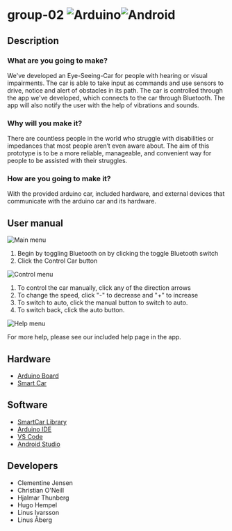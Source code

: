# group-02 ![Arduino](https://github.com/DIT112-V20/group-02/workflows/Group%202%20Arduino%20CI/badge.svg)![Android](https://github.com/DIT112-V20/group-02/workflows/Group%202%20Android%20CI/badge.svg)

## Description

### What are you going to make?

We've developed an Eye-Seeing-Car for people with hearing or visual impairments. The car is able to take input as commands and use sensors to drive, notice and alert of obstacles in its path. The car is controlled through the app we've developed, which connects to the car through Bluetooth. The app will also notify the user with the help of vibrations and sounds.

### Why will you make it?

There are countless people in the world who struggle with disabilities or impedances that most people aren’t even aware about. The aim of this prototype is to be a more reliable, manageable, and convenient way for people to be assisted with their struggles.

### How are you going to make it?

With the provided arduino car, included hardware, and external devices that communicate with the arduino car and its hardware.

## User manual

![Main menu](https://i.imgur.com/EzbjDVa.png)

1. Begin by toggling Bluetooth on by clicking the toggle Bluetooth switch
2. Click the Control Car button



![Control menu](https://i.imgur.com/TSSbWCN.png)

1. To control the car manually, click any of the direction arrows
2. To change the speed, click "-" to decrease and "+" to increase
3. To switch to auto, click the manual button to switch to auto.
4. To switch back, click the auto button.


![Help menu](https://i.imgur.com/92QkWTV.png)

For more help, please see our included help page in the app.

## Hardware

- [Arduino Board](http://arduinoinfo.mywikis.net/wiki/Esp32#-_.22ESP32_Dev_Kit_V2.22)
- [Smart Car](https://www.hackster.io/platisd/getting-started-with-the-smartcar-platform-1648ad)

## Software

- [SmartCar Library](https://www.arduinolibraries.info/libraries/smartcar-shield)
- [Arduino IDE](https://www.arduino.cc/)
- [VS Code](https://code.visualstudio.com/)
- [Android Studio](https://developer.android.com/studio)

## Developers

- Clementine Jensen
- Christian O'Neill
- Hjalmar Thunberg
- Hugo Hempel
- Linus Ivarsson
- Linus Åberg

